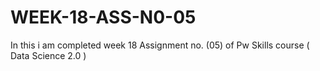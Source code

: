 # WEEK-18-ASS-N0-05
In this i am completed week 18 Assignment no. (05) of Pw Skills course ( Data Science 2.0 )
